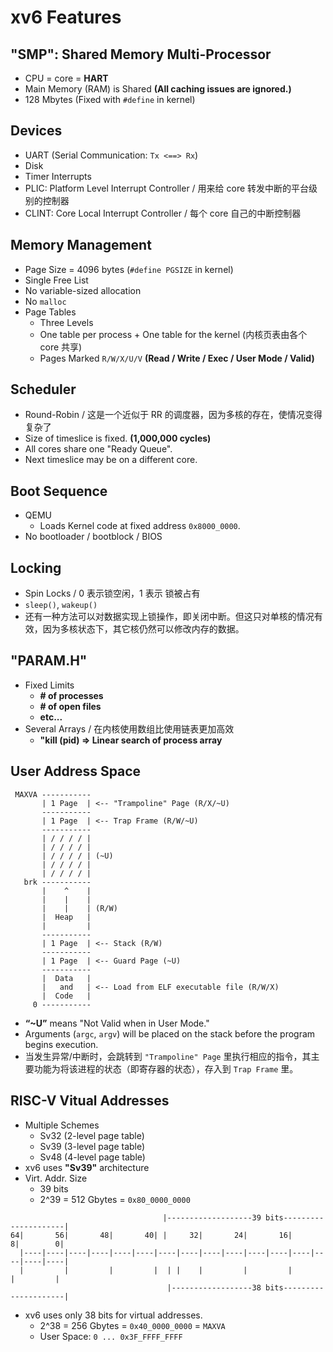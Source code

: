 # xv6 Features

## "SMP": Shared Memory Multi-Processor

- CPU = core = **HART**
- Main Memory (RAM) is Shared **(All caching issues are ignored.)**
- 128 Mbytes (Fixed with `#define` in kernel)

## Devices

- UART (Serial Communication: `Tx <==> Rx`)
- Disk
- Timer Interrupts
- PLIC: Platform Level Interrupt Controller / 用来给 core 转发中断的平台级别的控制器
- CLINT: Core Local Interrupt Controller / 每个 core 自己的中断控制器

## Memory Management

- Page Size = 4096 bytes (`#define PGSIZE` in kernel)
- Single Free List
- No variable-sized allocation
- No `malloc`
- Page Tables
  - Three Levels
  - One table per process + One table for the kernel (内核页表由各个 core 共享)
  - Pages Marked `R/W/X/U/V` **(Read / Write / Exec / User Mode / Valid)**

## Scheduler

- Round-Robin / 这是一个近似于 RR 的调度器，因为多核的存在，使情况变得复杂了
- Size of timeslice is fixed. **(1,000,000 cycles)**
- All cores share one "Ready Queue".
- Next timeslice may be on a different core.

## Boot Sequence

- QEMU
  - Loads Kernel code at fixed address `0x8000_0000`.
- No bootloader / bootblock / BIOS

## Locking

- Spin Locks / 0 表示锁空闲，1 表示 锁被占有
- `sleep()`, `wakeup()`
- 还有一种方法可以对数据实现上锁操作，即关闭中断。但这只对单核的情况有效，因为多核状态下，其它核仍然可以修改内存的数据。

## "PARAM.H"

- Fixed Limits
  - **# of processes**
  - **# of open files**
  - **etc...**
- Several Arrays / 在内核使用数组比使用链表更加高效
  - **"kill (pid) => Linear search of process array**

## User Address Space

```
 MAXVA -----------
       | 1 Page  | <-- "Trampoline" Page (R/X/~U)
       -----------
       | 1 Page  | <-- Trap Frame (R/W/~U)
       -----------
       | / / / / |
       | / / / / |
       | / / / / | (~U)
       | / / / / |
       | / / / / |
   brk -----------
       |    ^    |
       |    |    |
       |    |    | (R/W)
       |  Heap   |
       |         |
       -----------
       | 1 Page  | <-- Stack (R/W)
       -----------
       | 1 Page  | <-- Guard Page (~U)
       -----------
       |  Data   |
       |   and   | <-- Load from ELF executable file (R/W/X)
       |  Code   |
     0 -----------
```

- **“~U”** means "Not Valid when in User Mode."
- Arguments (`argc`, `argv`) will be placed on the stack before the program begins execution.
- 当发生异常/中断时，会跳转到 `"Trampoline" Page` 里执行相应的指令，其主要功能为将该进程的状态（即寄存器的状态），存入到 `Trap Frame` 里。

## RISC-V Vitual Addresses

- Multiple Schemes
  - Sv32 (2-level page table)
  - Sv39 (3-level page table)
  - Sv48 (4-level page table)
- xv6 uses **"Sv39"** architecture
- Virt. Addr. Size
  - 39 bits
  - 2^39 = 512 Gbytes = `0x80_0000_0000`

```
                                  |-------------------39 bits---------------------|
64|       56|       48|       40| |     32|       24|       16|        8|        0|
  |----|----|----|----|----|----|----|----|----|----|----|----|----|----|----|----|
  |         |         |         |  | |    |         |         |         |         |
                                   |------------------38 bits---------------------|
```

- xv6 uses only 38 bits for virtual addresses.
  - 2^38 = 256 Gbytes = `0x40_0000_0000` = `MAXVA`
  - User Space: `0 ... 0x3F_FFFF_FFFF`
